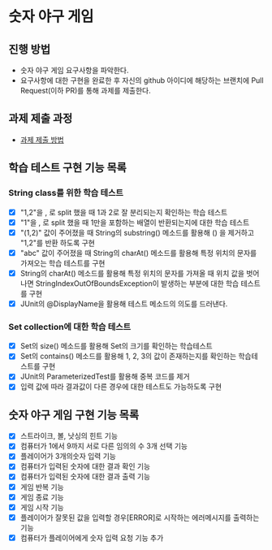 # 숫자 야구 게임
## 진행 방법
* 숫자 야구 게임 요구사항을 파악한다.
* 요구사항에 대한 구현을 완료한 후 자신의 github 아이디에 해당하는 브랜치에 Pull Request(이하 PR)를 통해 과제를 제출한다.

## 과제 제출 과정
* [과제 제출 방법](https://github.com/next-step/nextstep-docs/tree/master/precourse)

## 학습 테스트 구현 기능 목록
### String class를 위한 학습 테스트
* [X] "1,2"을 , 로 split 했을 때 1과 2로 잘 분리되는지 확인하는 학습 테스트
* [X] "1"을 , 로 split 했을 때 1만을 포함하는 배열이 반환되는지에 대한 학습 테스트
* [X] "(1,2)" 값이 주어졌을 때 String의 substring() 메소드를 활용해 () 을 제거하고 "1,2"를 반환
  하도록 구현
* [X] "abc" 값이 주어졌을 때 String의 charAt() 메소드를 활용해 특정 위치의 문자를 가져오는 학습
  테스트를 구현
* [X] String의 charAt() 메소드를 활용해 특정 위치의 문자를 가져올 때 위치 값을 벗어나면
  StringIndexOutOfBoundsException이 발생하는 부분에 대한 학습 테스트를 구현
* [X] JUnit의 @DisplayName을 활용해 테스트 메소드의 의도를 드러낸다. 

### Set collection에 대한 학습 테스트
* [X] Set의 size() 메소드를 활용해 Set의 크기를 확인하는 학습테스트
* [X] Set의 contains() 메소드를 활용해 1, 2, 3의 값이 존재하는지를 확인하는 학습테스트를 구현
* [X] JUnit의 ParameterizedTest를 활용해 중복 코드를 제거
* [X] 입력 값에 따라 결과값이 다른 경우에 대한 테스트도 가능하도록 구현

## 숫자 야구 게임 구현 기능 목록
* [X] 스트라이크, 볼, 낫싱의 힌트 기능
* [X] 컴퓨터가 1에서 9까지 서로 다른 임의의 수 3개 선택 기능
* [X] 플레이어가 3개의숫자 입력 기능
* [X] 컴퓨터가 입력된 숫자에 대한 결과 확인 기능
* [X] 컴퓨터가 입력된 숫자에 대한 결과 출력 기능
* [X] 게임 반복 기능
* [X] 게임 종료 기능
* [X] 게임 시작 기능
* [X] 플레이어가 잘못된 값을 입력할 경우[ERROR]로 시작하는 에러메시지를 출력하는 기능
* [X] 컴퓨터가 플레이어에게 숫자 입력 요청 기능 추가